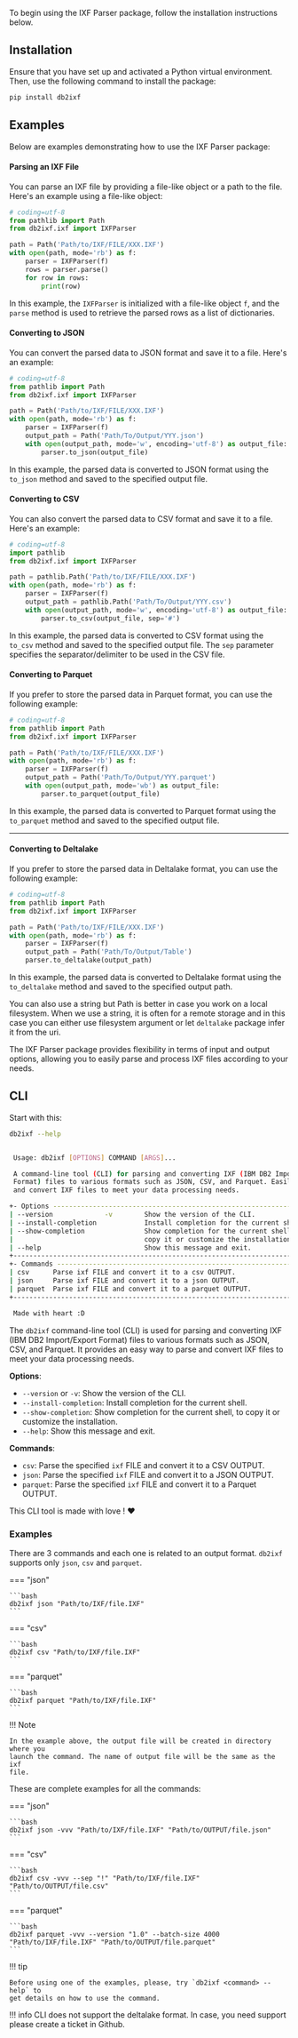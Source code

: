 To begin using the IXF Parser package, follow the installation instructions
below.

## Installation

Ensure that you have set up and activated a Python virtual environment. Then,
use the following command to install the package:

```bash
pip install db2ixf
```

## Examples

Below are examples demonstrating how to use the IXF Parser package:

#### Parsing an IXF File

You can parse an IXF file by providing a file-like object or a path to the file.
Here's an example using a file-like object:

```python
# coding=utf-8
from pathlib import Path
from db2ixf.ixf import IXFParser

path = Path('Path/to/IXF/FILE/XXX.IXF')
with open(path, mode='rb') as f:
    parser = IXFParser(f)
    rows = parser.parse()
    for row in rows:
        print(row)
```

In this example, the `IXFParser` is initialized with a file-like object `f`, and
the `parse` method is used to retrieve the parsed rows as a list of
dictionaries.

#### Converting to JSON

You can convert the parsed data to JSON format and save it to a file. Here's an
example:

```python
# coding=utf-8
from pathlib import Path
from db2ixf.ixf import IXFParser

path = Path('Path/to/IXF/FILE/XXX.IXF')
with open(path, mode='rb') as f:
    parser = IXFParser(f)
    output_path = Path('Path/To/Output/YYY.json')
    with open(output_path, mode='w', encoding='utf-8') as output_file:
        parser.to_json(output_file)
```

In this example, the parsed data is converted to JSON format using the
`to_json` method and saved to the specified output file.

#### Converting to CSV

You can also convert the parsed data to CSV format and save it to a file. Here's
an example:

```python
# coding=utf-8
import pathlib
from db2ixf.ixf import IXFParser

path = pathlib.Path('Path/to/IXF/FILE/XXX.IXF')
with open(path, mode='rb') as f:
    parser = IXFParser(f)
    output_path = pathlib.Path('Path/To/Output/YYY.csv')
    with open(output_path, mode='w', encoding='utf-8') as output_file:
        parser.to_csv(output_file, sep='#')
```

In this example, the parsed data is converted to CSV format using the `to_csv`
method and saved to the specified output file. The `sep` parameter specifies the
separator/delimiter to be used in the CSV file.

#### Converting to Parquet

If you prefer to store the parsed data in Parquet format, you can use the
following example:

```python
# coding=utf-8
from pathlib import Path
from db2ixf.ixf import IXFParser

path = Path('Path/to/IXF/FILE/XXX.IXF')
with open(path, mode='rb') as f:
    parser = IXFParser(f)
    output_path = Path('Path/To/Output/YYY.parquet')
    with open(output_path, mode='wb') as output_file:
        parser.to_parquet(output_file)
```

In this example, the parsed data is converted to Parquet format using
the `to_parquet` method and saved to the specified output file.

---

#### Converting to Deltalake

If you prefer to store the parsed data in Deltalake format, you can use the
following example:

```python
# coding=utf-8
from pathlib import Path
from db2ixf.ixf import IXFParser

path = Path('Path/to/IXF/FILE/XXX.IXF')
with open(path, mode='rb') as f:
    parser = IXFParser(f)
    output_path = Path('Path/To/Output/Table')
    parser.to_deltalake(output_path)
```

In this example, the parsed data is converted to Deltalake format using
the `to_deltalake` method and saved to the specified output path.

You can also use a string but Path is better in case you work on a local
filesystem. When we use a string, it is often for a remote storage and in this
case you can either use filesystem argument or let `deltalake` package infer it
from the uri.

The IXF Parser package provides flexibility in terms of input and output
options, allowing you to easily parse and process IXF files according to your
needs.

## CLI

Start with this:

``` bash title="Bash Command"
db2ixf --help
```

``` bash title="Command Result"

 Usage: db2ixf [OPTIONS] COMMAND [ARGS]...

 A command-line tool (CLI) for parsing and converting IXF (IBM DB2 Import/Export 
 Format) files to various formats such as JSON, CSV, and Parquet. Easily parse 
 and convert IXF files to meet your data processing needs.

+- Options -------------------------------------------------------------------+
| --version             -v        Show the version of the CLI.                |
| --install-completion            Install completion for the current shell.   |
| --show-completion               Show completion for the current shell, to   |
|                                 copy it or customize the installation.      |
| --help                          Show this message and exit.                 |
+-----------------------------------------------------------------------------+
+- Commands ------------------------------------------------------------------+
| csv      Parse ixf FILE and convert it to a csv OUTPUT.                     |
| json     Parse ixf FILE and convert it to a json OUTPUT.                    |
| parquet  Parse ixf FILE and convert it to a parquet OUTPUT.                 |
+-----------------------------------------------------------------------------+

 Made with heart :D

```

The `db2ixf` command-line tool (CLI) is used for parsing and converting IXF (IBM
DB2 Import/Export Format) files to various formats such as JSON, CSV, and
Parquet. It provides an easy way to parse and convert IXF files to meet your
data processing needs.

**Options**:

- `--version` or `-v`: Show the version of the CLI.
- `--install-completion`: Install completion for the current shell.
- `--show-completion`: Show completion for the current shell, to copy it or
  customize the installation.
- `--help`: Show this message and exit.

**Commands**:

- `csv`: Parse the specified `ixf` FILE and convert it to a CSV OUTPUT.
- `json`: Parse the specified `ixf` FILE and convert it to a JSON OUTPUT.
- `parquet`: Parse the specified `ixf` FILE and convert it to a Parquet OUTPUT.

This CLI tool is made with love ! ❤️

### Examples

There are 3 commands and each one is related to an output format. ``db2ixf``
supports only ``json``, ``csv`` and ``parquet``.

=== "json"

    ```bash
    db2ixf json "Path/to/IXF/file.IXF"
    ```

=== "csv"

    ```bash
    db2ixf csv "Path/to/IXF/file.IXF"
    ```

=== "parquet"

    ```bash
    db2ixf parquet "Path/to/IXF/file.IXF"
    ```

!!! Note

    In the example above, the output file will be created in directory where you
    launch the command. The name of output file will be the same as the ixf 
    file.

These are complete examples for all the commands:

=== "json"

    ```bash
    db2ixf json -vvv "Path/to/IXF/file.IXF" "Path/to/OUTPUT/file.json"
    ```

=== "csv"

    ```bash
    db2ixf csv -vvv --sep "!" "Path/to/IXF/file.IXF" "Path/to/OUTPUT/file.csv"
    ```

=== "parquet"

    ```bash
    db2ixf parquet -vvv --version "1.0" --batch-size 4000 "Path/to/IXF/file.IXF" "Path/to/OUTPUT/file.parquet"
    ```

!!! tip

    Before using one of the examples, please, try `db2ixf <command> --help` to
    get details on how to use the command.

!!! info CLI does not support the deltalake format. In case, you need support
please create a ticket in Github.